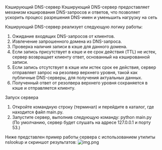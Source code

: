 Кэширующий DNS-сервер
Кэширующий DNS-сервер предоставляет механизм кэширования DNS-запросов и ответов, что позволяет ускорить процесс разрешения DNS-имен и уменьшить нагрузку на сеть


Кэширующий DNS-сервер реализует следующую логику работы:

1. Ожидание входящих DNS-запросов от клиентов.
2. Извлечение запрошенного домена из DNS-запроса.
3. Проверка наличия записи в кэше для данного домена.
4. Если запись присутствует в кэше и ее срок действия (TTL) не истек, сервер возвращает клиенту ответ, основанный на кэшированной записи.
5. Если запись отсутствует в кэше или истек срок ее действия, сервер отправляет запрос на резолвер верхнего уровня, такой как публичные DNS-серверы, для получения актуальных данных.
6. Полученный ответ от резолвера верхнего уровня сохраняется в кэше и отправляется клиенту.


Запуск сервера
1. Откройте командную строку (терминал) и перейдите в каталог, где находится файл main.py.
2. Запустите сервер, выполнив следующую команду: python main.py
   (По умолчанию, сервер будет слушать на адресе 127.0.0.1 и порту 53.)

Ниже представлен пример работы сервера с использованием утилиты nslookup и скриншот результатов:
![img.png](img.png)